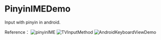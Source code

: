 # PinyinIMEDemo

Input with pinyin in android.


Reference：
![pinyinIME](https://github.com/chencong1254/pinyinIME)
![TVInputMethod](https://github.com/FrozenFreeFall/TVInputMethod)
![AndroidKeyboardViewDemo](https://github.com/qingyc/AndroidKeyboardViewDemo)